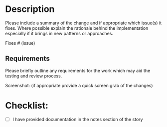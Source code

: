 # Description

Please include a summary of the change and if appropriate which issue(s) it fixes. Where possible explain the rationale behind the implementation especially if it brings in new patterns or approaches.

Fixes # (issue)

## Requirements

Please briefly outline any requirements for the work which may aid the testing and review process.

Screenshot: (if appropriate provide a quick screen grab of the changes)

# Checklist:

- [ ] I have provided documentation in the notes section of the story
